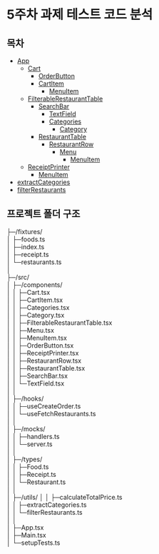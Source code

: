 # 5주차 과제 테스트 코드 분석

## 목차

- [App](./app.md)
  - [Cart](./cart.md)
    - [OrderButton](./orderButton.md)
    - [CartItem](./cartItem.md)
      - [MenuItem](./menuItem.md)
  - [FilterableRestaurantTable](./filterableRestaurantTable.md)
    - [SearchBar](./searchBar.md)
      - [TextField](./textField.md)
      - [Categories](./categories.md)
        - [Category](./cartegory.md)
    - [RestaurantTable](./restaurantTable.md)
      - [RestaurantRow](./restaurantRow.md)
        - [Menu](./menu.md)
          - [MenuItem](./menuItem.md)
  - [ReceiptPrinter](./receiptPrinter.md)
    - [MenuItem](./menuItem.md)
- [extractCategories](./extractCategories.md)
- [filterRestaurants](./filterRestaurants.md)

## 프로젝트 폴더 구조

├─/fixtures/\
│  ├─foods.ts\
│  ├─index.ts\
│  ├─receipt.ts\
│  └─restaurants.ts\
│\
├─/src/\
│  ├─/components/\
│  │  ├─Cart.tsx\
│  │  ├─CartItem.tsx\
│  │  ├─Categories.tsx\
│  │  ├─Category.tsx\
│  │  ├─FilterableRestaurantTable.tsx\
│  │  ├─Menu.tsx\
│  │  ├─MenuItem.tsx\
│  │  ├─OrderButton.tsx\
│  │  ├─ReceiptPrinter.tsx\
│  │  ├─RestaurantRow.tsx\
│  │  ├─RestaurantTable.tsx\
│  │  ├─SearchBar.tsx\
│  │  └─TextField.tsx\
│  │\
│  ├─/hooks/\
│  │  ├─useCreateOrder.ts\
│  │  └─useFetchRestaurants.ts\
│  │\
│  ├─/mocks/\
│  │  ├─handlers.ts\
│  │  └─server.ts\
│  │\
│  ├─/types/\
│  │  ├─Food.ts\
│  │  ├─Receipt.ts\
│  │  └─Restaurant.ts\
│  │\
│  ├─/utils/
│  │  ├─calculateTotalPrice.ts\
│  │  ├─extractCategories.ts\
│  │  └─filterRestaurants.ts\
│  │\
│  ├─App.tsx\
│  ├─Main.tsx\
│  └─setupTests.ts
